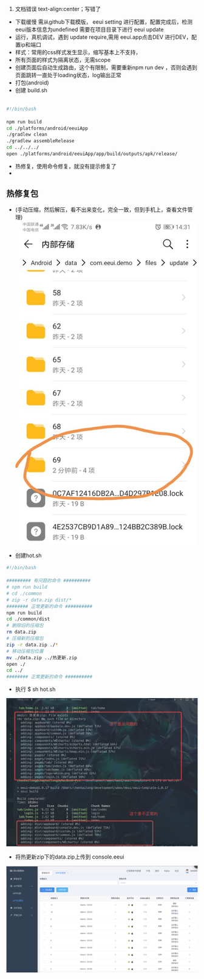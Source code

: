 <!--
 * @version: v0.0.1
 * @Author: hailong.chen
 * @Date: 2019-10-06 13:40:31
 * @LastEditors: hailong.chen
 * @LastEditTime: 2019-10-07 15:49:29
 * @Descripttion: 
 -->
1. 文档错误 text-align:center；写错了
- 下载缓慢
  需从github下载模版， eeui setting 进行配置，配置完成后，检测eeui版本信息为undefined  需要在项目目录下进行 eeui update
- 运行，真机调试，遇到 update require,需用 eeui.app点击DEV 进行DEV，配置ip和端口
- 样式：常用的css样式发生显示，缩写基本上不支持，
- 所有页面的样式为隔离状态，无需scope
- 创建页面后自动生成路由，这个有限制，需要重新npm run dev ，否则会遇到页面跳转一直处于loading状态，log输出正常
- 打包(android)
- 创建 build.sh
```bash

#!/bin/bash

npm run build
cd ./platforms/android/eeuiApp
./gradlew clean
./gradlew assembleRelease
cd ../../../
open ./platforms/android/eeuiApp/app/build/outputs/apk/release/

```
- 热修复，使用命令修复，就没有提示修复了
- 
## 热修复包

 * (手动压缩，然后解压，看不出来变化，完全一致，但到手机上，查看文件管理)
![avatar](./doc/imges/hot-mobile-package.jpg)

* 创建hot.sh

```bash
#!/bin/bash

######### 有问题的命令 ##########
# npm run build
# cd ./common
# zip -r data.zip dist/*
######## 正常更新的命令 ##########
npm run build
cd ./common/dist
# 删除旧的压缩包
rm data.zip
# 压缩新的压缩包
zip -r data.zip ./*
# 移动压缩包位置
mv ./data.zip ../热更新.zip
open ./
cd ../
######## 正常更新的命令 ##########
```

* 执行 $ sh hot.sh

![avatar](./doc/imges/hot-zip.png)


* 将热更新zip下的data.zip上传到 console.eeui




![avatar](./doc/imges/hot-console.eeui.png)

<!--
 * @version: v0.0.1
 * @Author: hailong.chen
 * @Date: 2019-10-06 20:10:23
 * @LastEditors: hailong.chen
 * @LastEditTime: 2019-10-06 20:10:23
 * @Descripttion: 
 -->
<template>
    <div>
        <gcanvas ref="canvas_1" style="width:750px;height:400px;"></gcanvas>
        <gcanvas ref="canvas_2" style="width:750px;height:400px;" @panmove="touchstart" @panend="touchend"></gcanvas>
        <gcanvas ref="canvas_3" style="width:750px;height:400px;"></gcanvas>
    </div>
</template>
<script>
    import {enable, WeexBridge, Image as GImage} from "gcanvas.js";
    import F2 from '../../components/f2Charts/chart';
    const data1 = [
        {genre: '2018-03-05', sold: 275},
        {genre: '圆通', sold: 115},
        {genre: '装载率', sold: 120},
        {genre: 'Shooter', sold: 350},
        {genre: 'Other', sold: 150},
    ];
    const data2 = [{
        time: '2016-08-08 00:00:00',
        tem: 10
    }, {
        time: '2016-08-08 00:10:00',
        tem: 22
    }, {
        time: '2016-08-08 00:30:00',
        tem: 20
    }, {
        time: '2016-08-09 00:35:00',
        tem: 26
    }, {
        time: '2016-08-09 01:00:00',
        tem: 20
    }, {
        time: '2016-08-09 01:20:00',
        tem: 26
    }, {
        time: '2016-08-10 01:40:00',
        tem: 28
    }, {
        time: '2016-08-10 02:00:00',
        tem: 20
    }, {
        time: '2016-08-10 02:20:00',
        tem: 18
    }];
    const data3 = [{
        name: '芳华',
        percent: 0.4,
        a: '1'
    }, {
        name: '妖猫传',
        percent: 0.2,
        a: '1'
    }, {
        name: '机器之血',
        percent: 0.18,
        a: '1'
    }, {
        name: '心理罪',
        percent: 0.15,
        a: '1'
    }, {
        name: '寻梦环游记',
        percent: 0.05,
        a: '1'
    }, {
        name: '其他',
        percent: 0.02,
        a: '1'
    }];
    export default {
        data() {
            return {
                chart: null,
                timeStamp: 0
            };
        },
        mounted: function () {
            this.setBarChart();
            this.setLineChart();
            this.setPieChart();
        },
        methods: {
            setBarChart() {
                let ref = this.$refs.canvas_1;
                ref = enable(ref, {bridge: WeexBridge});
                let ctx = ref.getContext("2d");
                const canvas = new F2.Renderer(ctx);
                const chart = new F2.Chart({
                    el: canvas, // 将第三步创建的 canvas 对象的上下文传入
                    width: 750, // 必选，图表宽度，同 canvas 的宽度相同
                    height: 400 // 必选，图表高度，同 canvas 的高度相同
                });
                chart.source(data1);

                // Step 3：创建图形语法，绘制柱状图，由 genre 和 sold 两个属性决定图形位置，genre 映射至 x 轴，sold 映射至 y 轴
                chart.interval().position('genre*sold').color('genre');
                chart.legend('genre', {
                    marker: {
                        radius: 6 // 半径大小
                    }
                });

                // Step 4: 渲染图表
                chart.render();
            },
            setLineChart() {
                let ref = this.$refs.canvas_2;
                ref = enable(ref, {bridge: WeexBridge});
                let ctx = ref.getContext("2d");
                const canvas = new F2.Renderer(ctx);
                const chart = new F2.Chart({
                    el: canvas, // 将第三步创建的 canvas 对象的上下文传入
                    width: 750, // 必选，图表宽度，同 canvas 的宽度相同
                    height: 400 // 必选，图表高度，同 canvas 的高度相同
                });
                this.chart = chart;
                let defs = {
                    time: {
                        type: 'timeCat',
                        mask: 'MM/DD',
                        range: [0, 1]
                    },
                    tem: {
                        tickCount: 5,
                        min: 0,
                        alias: '日均温度'
                    }
                };
                chart.source(data2, defs);
                chart.axis('time', {
                    label: function label(text, index, total) {
                        var textCfg = {};
                        if (index === 0) {
                            textCfg.textAlign = 'left';
                        } else if (index === total - 1) {
                            textCfg.textAlign = 'right';
                        }
                        return textCfg;
                    }
                });
                chart.tooltip({
                    showCrosshairs: true
                });
                chart.line().position('time*tem').shape('smooth').size(4);
                chart.point().position('time*tem').shape('smooth').size(5).style({
                    stroke: '#fff',
                    lineWidth: 2
                });
                chart.render();
            },
            setPieChart() {
                let map = {
                    '芳华': '40%',
                    '妖猫传': '20%',
                    '机器之血': '18%',
                    '心理罪': '15%',
                    '寻梦环游记': '5%',
                    '其他': '2%'
                };
                let ref = this.$refs.canvas_3;
                ref = enable(ref, {bridge: WeexBridge});
                let ctx = ref.getContext("2d");
                const canvas = new F2.Renderer(ctx);
                const chart = new F2.Chart({
                    el: canvas, // 将第三步创建的 canvas 对象的上下文传入
                    width: 750, // 必选，图表宽度，同 canvas 的宽度相同
                    height: 400 // 必选，图表高度，同 canvas 的高度相同
                });

                chart.source(data3, {
                    percent: {
                        formatter: function formatter(val) {
                            return val * 100 + '%';
                        }
                    }
                });
                chart.legend({
                    position: 'right',
                    itemFormatter: function itemFormatter(val) {
                        return val + '  ' + map[val];
                    }
                });
                chart.tooltip(false);
                chart.coord('polar', {
                    transposed: true,
                    radius: 0.85
                });
                chart.axis(false);
                chart.interval().position('a*percent').color('name', ['#1890FF', '#13C2C2', '#2FC25B', '#FACC14', '#F04864', '#8543E0']).adjust('stack').style({
                    lineWidth: 1,
                    stroke: '#fff',
                    lineJoin: 'round',
                    lineCap: 'round'
                });

                chart.render();
            },
            touchstart(ev) {
                const plot = this.chart.get('plotRange');
                const { x, y } = F2.Util.createEvent(ev, this.chart);
                /*if (!(x >= plot.tl.x && x <= plot.tr.x && y >= plot.tl.y && y <= plot.br.y)) { // not in chart plot
                  this.chart.hideTooltip();
                  return;
                }*/
                const lastTimeStamp = this.timeStamp;
                const timeStamp = +new Date();
                if ((timeStamp - lastTimeStamp) > 16) {
                    this.chart.showTooltip({ x, y });
                    this.timeStamp = timeStamp;
                }
            },
            touchend(ev){
                this.chart.hideTooltip();
            }
        }
    };
</script>